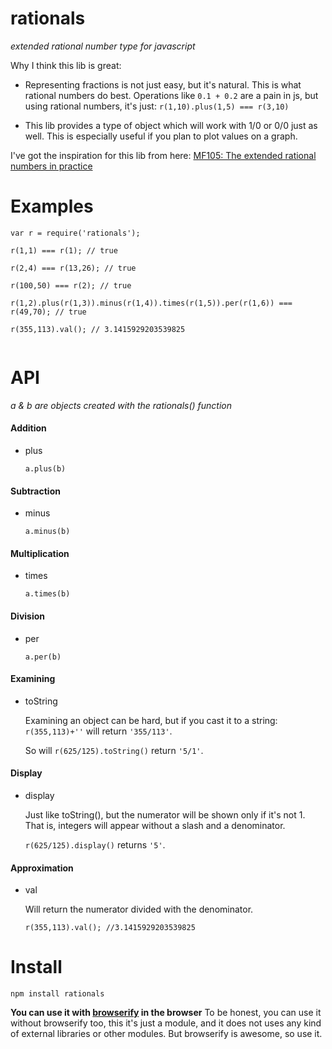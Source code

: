 # rationals
_extended rational number type for javascript_

Why I think this lib is great:

- Representing fractions is not just easy, but it's natural. This is what
rational numbers do best. Operations like `0.1 + 0.2` are a pain in js,
but using rational numbers, it's just: `r(1,10).plus(1,5) === r(3,10)`

- This lib provides a type of object which will work with 1/0 or 0/0 just as well.
This is especially useful if you plan to plot values on a graph.

I've got the inspiration for this lib from here: [MF105: The extended rational numbers in practice](http://www.youtube.com/watch?v=YMQkLojL2ek)



# Examples
```
var r = require('rationals');

r(1,1) === r(1); // true

r(2,4) === r(13,26); // true

r(100,50) === r(2); // true

r(1,2).plus(r(1,3)).minus(r(1,4)).times(r(1,5)).per(r(1,6)) === r(49,70); // true

r(355,113).val(); // 3.1415929203539825


```

# API
_a & b are objects created with the rationals() function_

#### Addition
- plus

    `a.plus(b)`

#### Subtraction
- minus

    `a.minus(b)`

#### Multiplication
- times

    `a.times(b)`

#### Division
- per

    `a.per(b)`

#### Examining
- toString

    Examining an object can be hard, but if you cast it to a string: `r(355,113)+''` will return `'355/113'`.

    So will `r(625/125).toString()` return `'5/1'`.

#### Display
- display

    Just like toString(), but the numerator will be shown only if it's not 1. That is, integers will appear without a slash and a denominator.

    `r(625/125).display()` returns `'5'`.

#### Approximation
- val

    Will return the numerator divided with the denominator.

    `r(355,113).val(); //3.1415929203539825`

# Install
```
npm install rationals
```

**You can use it with [browserify](http://browserify.org/) in the browser**
To be honest, you can use it without browserify too, this it's just a module,
and it does not uses any kind of external libraries or other modules.
But browserify is awesome, so use it.
